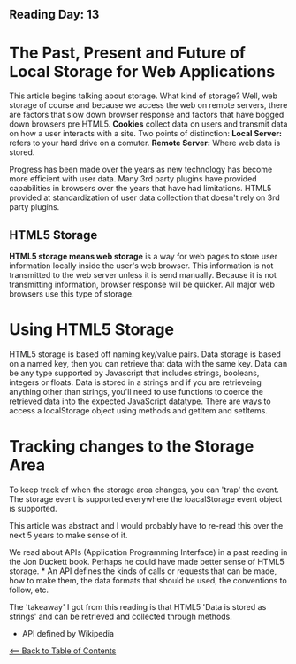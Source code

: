 ## Reading Day: 13
# The Past, Present and Future of Local Storage for Web Applications
This article begins talking about storage. What kind of storage? Well, web storage of
course and because we access the web on remote servers, there are factors that slow down browser response and factors that have bogged down browsers pre HTML5. **Cookies** collect data on users and transmit data on how a user interacts with a site. Two points of distinction: **Local Server:** refers to your hard drive on a comuter. **Remote Server:** Where web data is stored.

Progress has been made over the years as new technology has become more efficient with user data. Many 3rd party plugins have provided capabilities in browsers over the years that have had limitations. HTML5 provided at standardization of user data collection that doesn't rely on 3rd party plugins.

## HTML5 Storage
**HTML5 storage means web storage** is a way for web pages to store user information locally inside the user's web browser. This information is not transmitted to the web server unless it is send manually. Because it is not transmitting information, browser response will be quicker. All major web browsers use this type of storage.

# Using HTML5 Storage
HTML5 storage is based off naming key/value pairs. Data storage is based on a named key, then you can retrieve that data with the same key. Data can be any type supported by Javascript that includes strings, booleans, integers or floats. Data is stored in a strings and if you are retrieveing anything other than strings, you'll need to use functions to coerce the retrieved data into the expected JavaScript datatype. 
There are ways to access a localStorage object using methods and getItem and setItems.

# Tracking changes to the Storage Area
To keep track of when the storage area changes, you can 'trap' the event. The storage event is supported everywhere the loacalStorage event object is supported. 

This article was abstract and I would probably have to re-read this over the next 5 years to make sense of it. 

We read about APIs (Application Programming Interface) in a past reading in the Jon Duckett book. Perhaps he could have made better sense of HTML5 storage. * An API defines the kinds of calls or requests that can be made, how to make them, the data formats that should be used, the conventions to follow, etc.

The 'takeaway' I got from this reading is that HTML5 'Data is stored as strings' and can be retrieved and collected through methods.


* API defined by Wikipedia 

[<== Back to Table of Contents](index.md)